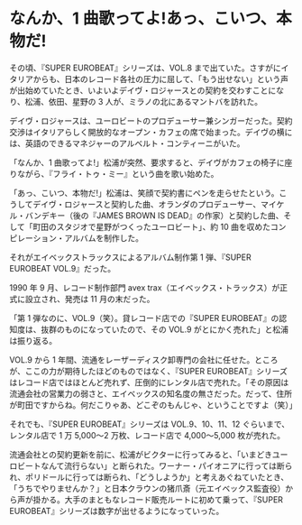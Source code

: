 # なんか、1 曲歌ってよ!あっ、こいつ、本物だ!

その頃、『SUPER EUROBEAT』シリーズは、VOL.8 まで出ていた。さすがにイタリアからも、日本のレコード各社の圧力に屈して、「もう出せない」という声が出始めていたとき、いよいよデイヴ・ロジャースとの契約を交わすことになり、松浦、依田、星野の 3 人が、ミラノの北にあるマントバを訪れた。

デイヴ・ロジャースは、ユーロビートのプロデューサー兼シンガーだった。契約交渉はイタリアらしく開放的なオープン・カフェの席で始まった。デイヴの横には、英語のできるマネジャーのアルベルト・コンティーニがいた。

「なんか、1 曲歌ってよ!」松浦が突然、要求すると、デイヴがカフェの椅子に座りながら、『フライ・トゥ・ミー』という曲を歌い始めた。

「あっ、こいつ、本物だ!」松浦は、笑顔で契約書にペンを走らせたという。こうしてデイヴ・ロジャースと契約した曲、オランダのプロデューサー、マイケル・バンデキー（後の『JAMES BROWN IS DEAD』の作家）と契約した曲、そして「町田のスタジオで星野がつくったユーロビート」、約 10 曲を収めたコンピレーション・アルバムを制作した。

それがエイベックストラックスによるアルバム制作第 1 弾、『SUPER EUROBEAT VOL.9』だった。

1990 年 9 月、レコード制作部門 avex trax（エイベックス・トラックス）が正式に設立され、発売は 11 月の末だった。

「第 1 弾なのに、VOL.9（笑）。貸レコード店での『SUPER EUROBEAT』の認知度は、抜群のものになっていたので、その VOL.9 がとにかく売れた」と松浦は振り返る。

VOL.9 から 1 年間、流通をレーザーディスク卸専門の会社に任せた。ところが、ここの力が期待したほどのものではなく、『SUPER EUROBEAT』シリーズはレコード店ではほとんど売れず、圧倒的にレンタル店で売れた。「その原因は流通会社の営業力の弱さと、エイベックスの知名度の無さだった。だって、住所が町田ですからね。何だこりゃあ、どこぞのもんじゃ、ということですよ（笑）」

それでも、『SUPER EUROBEAT』シリーズは VOL.9、10、11、12 ぐらいまで、レンタル店で 1 万 5,000〜2 万枚、レコード店で 4,000〜5,000 枚が売れた。

流通会社との契約更新を前に、松浦がビクターに行ってみると、「いまどきユーロビートなんて流行らない」と断られた。ワーナー・パイオニアに行っては断られ、ポリドールに行っては断られ、「どうしようか」と考えあぐねていたとき、「うちでやりませんか？」と日本クラウンの猪爪斎（元エイベックス監査役）から声が掛かる。大手のまともなレコード販売ルートに初めて乗って、『SUPER EUROBEAT』シリーズは数字が出せるようになっていった。
